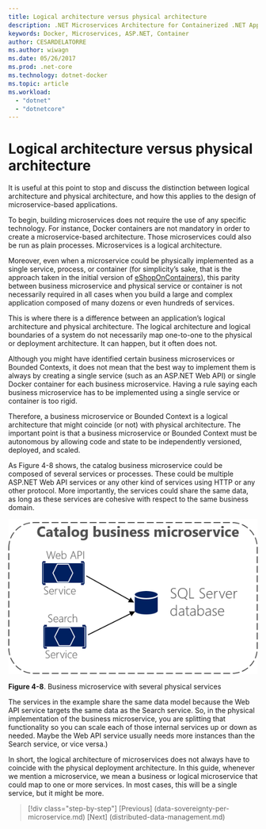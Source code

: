 ```yaml
---
title: Logical architecture versus physical architecture
description: .NET Microservices Architecture for Containerized .NET Applications | Logical architecture versus physical architecture
keywords: Docker, Microservices, ASP.NET, Container
author: CESARDELATORRE
ms.author: wiwagn
ms.date: 05/26/2017
ms.prod: .net-core
ms.technology: dotnet-docker
ms.topic: article
ms.workload: 
  - "dotnet"
  - "dotnetcore"
---
```

# Logical architecture versus physical architecture

It is useful at this point to stop and discuss the distinction between logical architecture and physical architecture, and how this applies to the design of microservice-based applications.

To begin, building microservices does not require the use of any specific technology. For instance, Docker containers are not mandatory in order to create a microservice-based architecture. Those microservices could also be run as plain processes. Microservices is a logical architecture.

Moreover, even when a microservice could be physically implemented as a single service, process, or container (for simplicity’s sake, that is the approach taken in the initial version of [eShopOnContainers](http://aka.ms/MicroservicesArchitecture)), this parity between business microservice and physical service or container is not necessarily required in all cases when you build a large and complex application composed of many dozens or even hundreds of services.

This is where there is a difference between an application’s logical architecture and physical architecture. The logical architecture and logical boundaries of a system do not necessarily map one-to-one to the physical or deployment architecture. It can happen, but it often does not.

Although you might have identified certain business microservices or Bounded Contexts, it does not mean that the best way to implement them is always by creating a single service (such as an ASP.NET Web API) or single Docker container for each business microservice. Having a rule saying each business microservice has to be implemented using a single service or container is too rigid.

Therefore, a business microservice or Bounded Context is a logical architecture that might coincide (or not) with physical architecture. The important point is that a business microservice or Bounded Context must be autonomous by allowing code and state to be independently versioned, deployed, and scaled.

As Figure 4-8 shows, the catalog business microservice could be composed of several services or processes. These could be multiple ASP.NET Web API services or any other kind of services using HTTP or any other protocol. More importantly, the services could share the same data, as long as these services are cohesive with respect to the same business domain.

![](./media/image8.png)

**Figure 4-8**. Business microservice with several physical services

The services in the example share the same data model because the Web API service targets the same data as the Search service. So, in the physical implementation of the business microservice, you are splitting that functionality so you can scale each of those internal services up or down as needed. Maybe the Web API service usually needs more instances than the Search service, or vice versa.)

In short, the logical architecture of microservices does not always have to coincide with the physical deployment architecture. In this guide, whenever we mention a microservice, we mean a business or logical microservice that could map to one or more services. In most cases, this will be a single service, but it might be more.


>[!div class="step-by-step"]
[Previous] (data-sovereignty-per-microservice.md)
[Next] (distributed-data-management.md)
